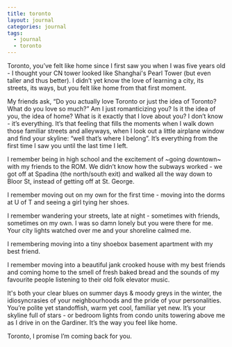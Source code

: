 ```yaml
---
title: toronto
layout: journal
categories: journal
tags: 
  - journal
  - toronto
---
```


Toronto, you’ve felt like home since I first saw you when I was five years old - I thought your CN tower looked like Shanghai's Pearl Tower (but even taller and thus better). I didn’t yet know the love of learning a city, its streets, its ways, but you felt like home from that first moment.  

My friends ask, “Do you actually love Toronto or just the idea of Toronto? What do you love so much?” Am I just romanticizing you? Is it the idea of you, the idea of home? What is it exactly that I love about you? I don’t know - it’s everything. It’s that feeling that fills the moments when I walk down those familiar streets and alleyways, when I look out a little airplane window and find your skyline: “well that’s where I belong”. It’s everything from the first time I saw you until the last time I left.  

I remember being in high school and the excitement of ~going downtown~ with my friends to the ROM. We didn’t know how the subways worked - we got off at Spadina (the north/south exit) and walked all the way down to Bloor St, instead of getting off at St. George.

I remember moving out on my own for the first time - moving into the dorms at U of T and seeing a girl tying her shoes. 

I remember wandering your streets, late at night - sometimes with friends, sometimes on my own. I was so damn lonely but you were there for me. Your city lights watched over me and your shoreline calmed me. 

I remembering moving into a tiny shoebox basement apartment with my best friend.  

I remember moving into a beautiful jank crooked house with my best friends and coming home to the smell of fresh baked bread and the sounds of my favourite people listening to their old folk elevator music. 

It's both your clear blues on summer days & moody greys in the winter, the idiosyncrasies of your neighbourhoods and the pride of your personalities. You’re polite yet standoffish, warm yet cool, familiar yet new. It’s your skyline full of stars - or bedroom lights from condo units towering above me as I drive in on the Gardiner. It’s the way you feel like home.  

Toronto, I promise I’m coming back for you. 
















